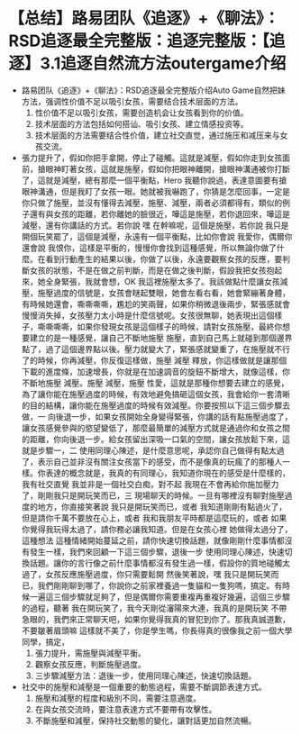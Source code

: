 # 【总结】路易团队《追逐》+《聊法》：RSD追逐最全完整版：追逐完整版：【追逐】3.1追逐自然流方法outergame介绍

-   路易团队《追逐》+《聊法》：RSD追逐最全完整版介绍Auto Game自然把妹方法，强调性价值不足以吸引女孩，需要结合技术层面的方法。
    1.  性价值不足以吸引女孩，需要创造机会让女孩看到你的价值。
    2.  技术层面的方法包括如何搭讪、吸引女孩、建立情感投资等。
    3.  技术层面的方法需要结合性价值，建立社交直觉，通过施压和减压来与女孩交流。
-   張力提升了，假如你把手拿開，停止了碰觸。這就是減壓，假如你走到女孩面前，搶眼神盯著女孩，這就是施壓，假如你把眼神離開，搶眼神溝通被你打斷了，這就是減壓，總有那麼一個平衡點，Hero 我聽你說過，表達意圖要有搶眼神溝通，但是我盯了女孩一眼。她就被我嚇跑了，你猜是怎麼回事，一定是你只做了施壓，並沒有懂得去減壓，施壓、減壓，兩者必須都得有，類似的例子還有與女孩的距離，若你離她的臉很近，嘩這是施壓，若你退回來，嘩這是減壓，還有你講話的方式。若你說 嘿 在幹嘛呢，這個是施壓，若你說 我只是開個玩笑罷了，這個是減壓，永遠有一個平衡點，比如你會說 我愛你，偶爾你還會說 我恨你，這樣是平衡的，慢慢你會找到這種感覺，所以無論你做了什麼。在看到行動產生的結果以後，你做了以後，永遠要觀察女孩的反應，要判斷女孩的狀態，不是在做之前判斷，而是在做之後判斷，假設我把女孩抱起來，她全身緊張，我就會想，OK 我這裡施壓太多了。我該做點什麼讓女孩減壓，施壓過度的信號是，女孩會瞇起雙眼，她會左看右看，她會緊繃著身體，有時候她還會，嘶嘶嘶嘶，尷尬的笑兩聲，如果你稍微退後兩步，緊張感就會慢慢消失掉，女孩壓力太小時是什麼信號呢。女孩很無聊，她表現出這個樣子，嘶嘶嘶嘶，如果你發現女孩是這個樣子的時候，請對女孩施壓，最終你想要建立的是一種感覺，讓自己不斷地施壓 施壓，直到自己馬上就碰到那個邊界點了，過了這個邊界點以後。壓力就變大了，緊張感就變重了，在施壓就不行了的時候，你再減壓，你反復這樣做，施壓 減壓 釋放，你這樣做就是讓那個下載的進度條，加速增長，你就是在加速調音的旋鈕不斷增大，就像這樣，你不斷地施壓 減壓。施壓 減壓，施壓 性愛，這就是那種你想要去建立的感覺，為了讓你能在施壓過度的時候，有效地避免搞砸這個女孩，我會給你一套清晰的目的結構，讓你能在施壓過度的時候有效減壓。你要按照以下這三個步驟去做，一 向後退一步，如果女孩開始全身變得緊張，你講的話有點施壓過度了，讓女孩感覺參與的慾望變低了，那麼最簡單的減壓方式就是通過你和女孩之間的距離，你向後退一步。給女孩留出深吸一口氣的空間，讓女孩放鬆下來，這就是步驟一，二 使用同理心陳述，是什麼意思呢，承認你自己做得有點太過了，表示自己並非沒有關注女孩當下的感受，而不是像真的玩瘋了的那種人一樣。你表達的概念就是，我真的有同理心，我知道你現在的感受是什麼樣的，我有社交直覺 我並非是一個社交白痴，對不起 我現在不會再給你施加壓力了，剛剛我只是開玩笑而已，三 現場聊天的時候。一旦有哪裡沒有聊對施壓過度的地方，你直接笑著說 我只是開玩笑而已，或者 我知道剛剛有點過火了，但是請你千萬不要放在心上，或者 我和我朋友平時都是這麼玩的，或者 如果你覺得我玩得太過了，請你務必讓我知道。但是在女孩心裡 她做得太過分了，這種想法 這種情緒開始蔓延之前，請你快速切換話題，就像剛剛什麼事情都沒有發生一樣，我們來回顧一下這三個步驟，退後一步 使用同理心陳述，快速切換話題。讓你的言行像之前什麼事情都沒有發生過一樣，假設你的質地碰觸太過了，女孩反應施壓過度，你只需要鬆開 然後笑著說，嘿 我只是開玩笑而已，我們剛剛聊到哪了，你說你之前家裡養過一隻貓和一隻狗嗎，搞定。有時候一遍這三個步驟就足夠了，但是偶爾你需要重複再重複好幾遍，這個三步驟的過程，聽著 我在開玩笑了，我今天剛從瀋陽來大連，我真的是開玩笑 不帶急眼的，我們來正常聊天吧，如果你覺得我真的冒犯到你了。那我真誠道歉，不要皺著眉頭嘛 這樣就不美了，你是學生嗎，你長得真的很像我之前一個大學同學，搞定，  
    1.  張力提升，需施壓與減壓平衡。
    2.  觀察女孩反應，判斷施壓過度。
    3.  三步驟減壓方法：退後一步，使用同理心陳述，快速切換話題。
-   社交中的施壓和減壓是一個重要的動態過程，需要不斷調節表達方式。
    1.  施壓和減壓的程度和級別不同，需要注意適度。
    2.  在與女孩交流時，要注意表達方式不要帶有攻擊性。
    3.  不斷施壓和減壓，保持社交動態的變化，讓對話更加自然流暢。